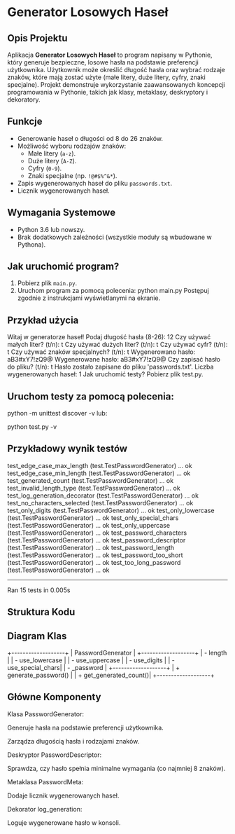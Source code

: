 # Generator Losowych Haseł

## Opis Projektu

Aplikacja **Generator Losowych Haseł** to program napisany w Pythonie, który generuje bezpieczne, losowe hasła na podstawie preferencji użytkownika. Użytkownik może określić długość hasła oraz wybrać rodzaje znaków, które mają zostać użyte (małe litery, duże litery, cyfry, znaki specjalne). Projekt demonstruje wykorzystanie zaawansowanych koncepcji programowania w Pythonie, takich jak klasy, metaklasy, deskryptory i dekoratory.

## Funkcje

- Generowanie haseł o długości od 8 do 26 znaków.
- Możliwość wyboru rodzajów znaków:
  - Małe litery (`a-z`).
  - Duże litery (`A-Z`).
  - Cyfry (`0-9`).
  - Znaki specjalne (np. `!@#$%^&*`).
- Zapis wygenerowanych haseł do pliku `passwords.txt`.
- Licznik wygenerowanych haseł.

## Wymagania Systemowe

- Python 3.6 lub nowszy.
- Brak dodatkowych zależności (wszystkie moduły są wbudowane w Pythona).

## Jak uruchomić program?

1. Pobierz plik `main.py`.
2. Uruchom program za pomocą polecenia:
   python main.py
Postępuj zgodnie z instrukcjami wyświetlanymi na ekranie.

##  Przykład użycia

Witaj w generatorze haseł!
Podaj długość hasła (8-26): 12
Czy używać małych liter? (t/n): t
Czy używać dużych liter? (t/n): t
Czy używać cyfr? (t/n): t
Czy używać znaków specjalnych? (t/n): t
Wygenerowano hasło: aB3#xY7!zQ9@
Wygenerowane hasło: aB3#xY7!zQ9@
Czy zapisać hasło do pliku? (t/n): t
Hasło zostało zapisane do pliku 'passwords.txt'.
Liczba wygenerowanych haseł: 1
Jak uruchomić testy?
Pobierz plik test.py.

##  Uruchom testy za pomocą polecenia:


python -m unittest discover -v
lub:


python test.py -v
##  Przykładowy wynik testów

test_edge_case_max_length (test.TestPasswordGenerator) ... ok
test_edge_case_min_length (test.TestPasswordGenerator) ... ok
test_generated_count (test.TestPasswordGenerator) ... ok
test_invalid_length_type (test.TestPasswordGenerator) ... ok
test_log_generation_decorator (test.TestPasswordGenerator) ... ok
test_no_characters_selected (test.TestPasswordGenerator) ... ok
test_only_digits (test.TestPasswordGenerator) ... ok
test_only_lowercase (test.TestPasswordGenerator) ... ok
test_only_special_chars (test.TestPasswordGenerator) ... ok
test_only_uppercase (test.TestPasswordGenerator) ... ok
test_password_characters (test.TestPasswordGenerator) ... ok
test_password_descriptor (test.TestPasswordGenerator) ... ok
test_password_length (test.TestPasswordGenerator) ... ok
test_password_too_short (test.TestPasswordGenerator) ... ok
test_too_long_password (test.TestPasswordGenerator) ... ok

----------------------------------------------------------------------
Ran 15 tests in 0.005s


##  Struktura Kodu
##  Diagram Klas
+-------------------+
| PasswordGenerator |
+-------------------+
| - length          |
| - use_lowercase   |
| - use_uppercase   |
| - use_digits      |
| - use_special_chars|
| - _password       |
+-------------------+
| + generate_password() |
| + get_generated_count()|
+-------------------+
##  Główne Komponenty
Klasa PasswordGenerator:

Generuje hasła na podstawie preferencji użytkownika.

Zarządza długością hasła i rodzajami znaków.

Deskryptor PasswordDescriptor:

Sprawdza, czy hasło spełnia minimalne wymagania (co najmniej 8 znaków).

Metaklasa PasswordMeta:

Dodaje licznik wygenerowanych haseł.

Dekorator log_generation:

Loguje wygenerowane hasło w konsoli.
